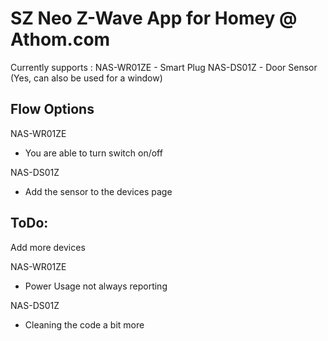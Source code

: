 # SZ Neo Z-Wave App for Homey @ Athom.com

Currently supports : 
NAS-WR01ZE - Smart Plug
NAS-DS01Z  - Door Sensor (Yes, can also be used for a window) 

## Flow Options

NAS-WR01ZE 
- You are able to turn switch on/off

NAS-DS01Z
- Add the sensor to the devices page


## ToDo:

Add more devices

NAS-WR01ZE 
- Power Usage not always reporting

NAS-DS01Z
- Cleaning the code a bit more
